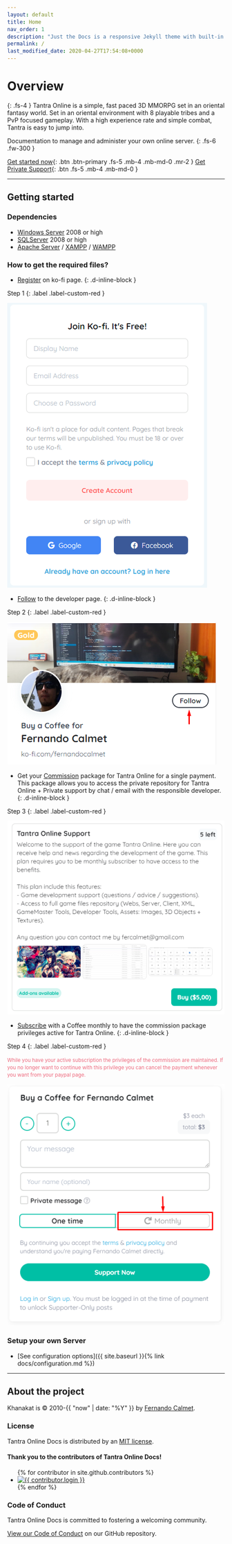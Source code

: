 ```yaml
---
layout: default
title: Home
nav_order: 1
description: "Just the Docs is a responsive Jekyll theme with built-in search that is easily customizable and hosted on GitHub Pages."
permalink: /
last_modified_date: 2020-04-27T17:54:08+0000
---
```


# Overview

{: .fs-4 }
Tantra Online is a simple, fast paced 3D MMORPG set in an oriental fantasy world. Set in an oriental environment with 8 playable tribes and a PvP focused gameplay. With a high experience rate and simple combat, Tantra is easy to jump into.

Documentation to manage and administer your own online server.
{: .fs-6 .fw-300 }

[Get started now](#getting-started){: .btn .btn-primary .fs-5 .mb-4 .mb-md-0 .mr-2 } [Get Private Support](https://ko-fi.com/fernandocalmet/commissions){: .btn .fs-5 .mb-4 .mb-md-0 }

---

## Getting started

### Dependencies

- [Windows Server](https://www.microsoft.com/windows-server) 2008 or high
- [SQLServer](https://www.microsoft.com/sql-server) 2008 or high
- [Apache Server](https://httpd.apache.org) / [XAMPP](https://www.apachefriends.org) / [WAMPP](https://www.wampserver.com)

### How to get the required files?

- [Register](https://www.ko-fi.com) on ko-fi page.
{: .d-inline-block }

Step 1
{: .label .label-custom-red }

![register](assets/images/index/register.png)

- [Follow](https://ko-fi.com/fernandocalmet) to the developer page.
{: .d-inline-block }

Step 2
{: .label .label-custom-red }

![follow](assets/images/index/follow.png)

- Get your [Commission](https://ko-fi.com/fernandocalmet/commissions) package for Tantra Online for a single payment. This package allows you to access the private repository for Tantra Online + Private support by chat / email with the responsible developer.
{: .d-inline-block }

Step 3
{: .label .label-custom-red }

![comission](assets/images/index/commission.png)

- [Subscribe](https://ko-fi.com/fernandocalmet) with a Coffee monthly to have the commission package privileges active for Tantra Online.
{: .d-inline-block }

Step 4
{: .label .label-custom-red }

<small style="color:#ED687C">While you have your active subscription the privileges of the commission are maintained. If you no longer want to continue with this privilege you can cancel the payment whenever you want from your paypal page.</small>

![subscribe](assets/images/index/subscribe.png)

### Setup your own Server

- [See configuration options]({{ site.baseurl }}{% link docs/configuration.md %})

---

## About the project

Khanakat is &copy; 2010-{{ "now" | date: "%Y" }} by [Fernando Calmet](https://ko-fi.com/fernandocalmet).

### License

Tantra Online Docs is distributed by an [MIT license](https://github.com/khanakat/TantraOnline/blob/master/LICENSE.txt).

#### Thank you to the contributors of Tantra Online Docs!

<ul class="list-style-none">
{% for contributor in site.github.contributors %}
  <li class="d-inline-block mr-1">
     <a href="{{ contributor.html_url }}"><img src="{{ contributor.avatar_url }}" width="32" height="32" alt="{{ contributor.login }}"/></a>
  </li>
{% endfor %}
</ul>

### Code of Conduct

Tantra Online Docs is committed to fostering a welcoming community.

[View our Code of Conduct](https://github.com/khanakat/TantraOnline/blob/master/CODE_OF_CONDUCT.md) on our GitHub repository.
